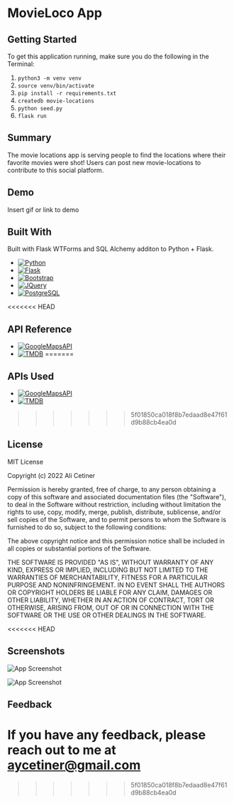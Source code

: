 # MovieLoco App

## Getting Started

To get this application running, make sure you do the following in the Terminal:

1. `python3 -m venv venv`
2. `source venv/bin/activate`
3. `pip install -r requirements.txt`
4. `createdb movie-locations`
5. `python seed.py`
6. `flask run`

## Summary

The movie locations app is serving people to find the locations where their favorite movies were shot! Users can post new movie-locations to contribute to this social platform.

## Demo

Insert gif or link to demo

## Built With

Built with Flask WTForms and SQL Alchemy additon to Python + Flask.

- [![Python][python.org]][python-url]
- [![Flask][flask.com]][flask-url]
- [![Bootstrap][bootstrap.com]][bootstrap-url]
- [![JQuery][jquery.com]][jquery-url]
- [![PostgreSQL][postgresql.org]][postgresql-url]

<<<<<<< HEAD
## API Reference

- [![GoogleMapsAPI][googlemapsapi.com]][googlemapsapi-url]
- [![TMDB][tmdb.com]][tmdb-url]
=======
## APIs Used
- [![GoogleMapsAPI][googlemapsapi.com]][googlemapsapi-url]
- [![TMDB][tmdb.com]][tmdb-url]

>>>>>>> 5f01850ca018f8b7edaad8e47f61d9b88cb4ea0d

## License

MIT License

Copyright (c) 2022 Ali Cetiner

Permission is hereby granted, free of charge, to any person obtaining a copy
of this software and associated documentation files (the "Software"), to deal
in the Software without restriction, including without limitation the rights
to use, copy, modify, merge, publish, distribute, sublicense, and/or sell
copies of the Software, and to permit persons to whom the Software is
furnished to do so, subject to the following conditions:

The above copyright notice and this permission notice shall be included in all
copies or substantial portions of the Software.

THE SOFTWARE IS PROVIDED "AS IS", WITHOUT WARRANTY OF ANY KIND, EXPRESS OR
IMPLIED, INCLUDING BUT NOT LIMITED TO THE WARRANTIES OF MERCHANTABILITY,
FITNESS FOR A PARTICULAR PURPOSE AND NONINFRINGEMENT. IN NO EVENT SHALL THE
AUTHORS OR COPYRIGHT HOLDERS BE LIABLE FOR ANY CLAIM, DAMAGES OR OTHER
LIABILITY, WHETHER IN AN ACTION OF CONTRACT, TORT OR OTHERWISE, ARISING FROM,
OUT OF OR IN CONNECTION WITH THE SOFTWARE OR THE USE OR OTHER DEALINGS IN THE
SOFTWARE.

[bootstrap.com]: https://img.shields.io/badge/Bootstrap-563D7C?style=for-the-badge&logo=bootstrap&logoColor=white
[bootstrap-url]: https://getbootstrap.com
[jquery.com]: https://img.shields.io/badge/jQuery-0769AD?style=for-the-badge&logo=jquery&logoColor=white
[jquery-url]: https://jquery.com
[googlemapsapi.com]: https://img.shields.io/badge/-Google_Maps_API-red?style=for-the-badge&logo=googlemaps
[googlemapsapi-url]: https://developers.google.com/maps
[flask.com]: https://img.shields.io/badge/-Flask-black?style=for-the-badge&logo=flask
[flask-url]: https://flask.palletsprojects.com/en/2.2.x/
[python.org]: https://img.shields.io/badge/-Python-blue?style=for-the-badge&logo=python&logoColor=FFFF2E
[python-url]: https://www.python.org/
[postgresql.org]: https://img.shields.io/badge/-PostgreSQL-F5F5F5?style=for-the-badge&logo=postgresql
[postgresql-url]: https://www.postgresql.org/
[tmdb.com]: https://img.shields.io/badge/-TMDB_API-white?style=for-the-badge&logo=themoviedatabase&style=for-the-badge
[tmdb-url]: https://developers.themoviedb.org/3/getting-started/introduction
<<<<<<< HEAD

## Screenshots

![App Screenshot](https://i.ibb.co/3SpdfRZ/Movie-Loco-ss-1.jpg)

![App Screenshot](https://i.ibb.co/VVnn2hg/Movie-Loco-ss-2.jpg)

## Feedback

If you have any feedback, please reach out to me at aycetiner@gmail.com
=======
[license-img]: https://img.shields.io/apm/l/l
>>>>>>> 5f01850ca018f8b7edaad8e47f61d9b88cb4ea0d
